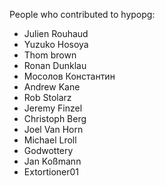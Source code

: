 People who contributed to hypopg:

  * Julien Rouhaud
  * Yuzuko Hosoya
  * Thom brown
  * Ronan Dunklau
  * Мосолов Константин
  * Andrew Kane
  * Rob Stolarz
  * Jeremy Finzel
  * Christoph Berg
  * Joel Van Horn
  * Michael Lroll
  * Godwottery
  * Jan Koßmann
  * Extortioner01
